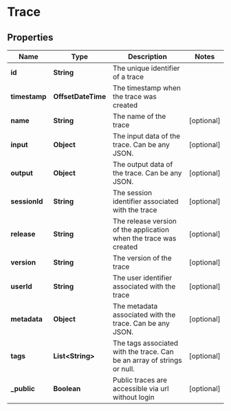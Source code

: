 

# Trace


## Properties

| Name | Type | Description | Notes |
|------------ | ------------- | ------------- | -------------|
|**id** | **String** | The unique identifier of a trace |  |
|**timestamp** | **OffsetDateTime** | The timestamp when the trace was created |  |
|**name** | **String** | The name of the trace |  [optional] |
|**input** | **Object** | The input data of the trace. Can be any JSON. |  [optional] |
|**output** | **Object** | The output data of the trace. Can be any JSON. |  [optional] |
|**sessionId** | **String** | The session identifier associated with the trace |  [optional] |
|**release** | **String** | The release version of the application when the trace was created |  [optional] |
|**version** | **String** | The version of the trace |  [optional] |
|**userId** | **String** | The user identifier associated with the trace |  [optional] |
|**metadata** | **Object** | The metadata associated with the trace. Can be any JSON. |  [optional] |
|**tags** | **List&lt;String&gt;** | The tags associated with the trace. Can be an array of strings or null. |  [optional] |
|**_public** | **Boolean** | Public traces are accessible via url without login |  [optional] |



